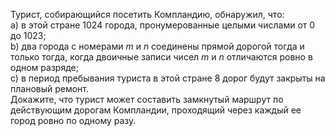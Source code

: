 Турист, собирающийся посетить Компландию, обнаружил, что:
<br>
a) в этой стране $1024$ города, пронумерованные целыми числами от $0$ до $1023$;
<br>
b) два города с номерами $m$ и $n$ соединены прямой дорогой тогда и только тогда, 
когда двоичные записи чисел $m$ и $n$ отличаются ровно в одном разряде;
<br>
c) в период пребывания туриста в этой стране $8$ дорог будут закрыты на плановый ремонт.
<br>
Докажите, что турист может составить замкнутый маршрут по действующим дорогам Компландии, 
проходящий через каждый ее город ровно по одному разу.